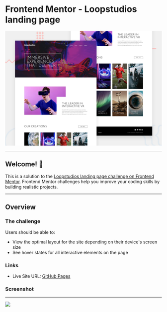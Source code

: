 # Frontend Mentor - Loopstudios landing page

![Design preview for the Loopstudios landing page coding challenge](./design/desktop-preview.jpg)

---

## Welcome! :wave:

This is a solution to the [Loopstudios landing page challenge on Frontend Mentor](https://www.frontendmentor.io/challenges/loopstudios-landing-page-N88J5Onjw).
Frontend Mentor challenges help you improve your coding skills by building realistic projects.

---

## Overview

### The challenge

Users should be able to:

- View the optimal layout for the site depending on their device's screen size
- See hover states for all interactive elements on the page

### Links

- Live Site URL: [GitHub Pages](https://jotahdavid.github.io/loopstudios-landing-page/)

### Screenshot

---

![](./design/loopstudios-my-solution-desktop.png)

